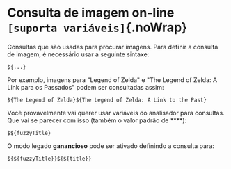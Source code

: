 # Consulta de imagem on-line `[suporta variáveis]`{.noWrap}

Consultas que são usadas para procurar imagens. Para definir a consulta de imagem, é necessário usar a seguinte sintaxe:

```
${...}
```

Por exemplo, imagens para "Legend of Zelda" e "The Legend of Zelda: A Link para os Passados" podem ser consultadas assim:

```
${The Legend of Zelda}${The Legend of Zelda: A Link to the Past}
```

Você provavelmente vai querer usar variáveis do analisador para consultas. Que vai se parecer com isso (também o valor padrão de \*\*\*\*):

```
$${fuzzyTitle}
```

O modo legado **ganancioso** pode ser ativado definindo a consulta para:

```
${${fuzzyTitle}}${${title}}
```
